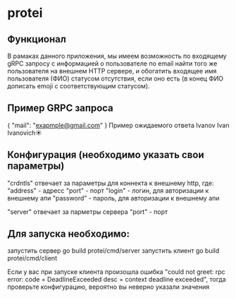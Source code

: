 # protei

## Функционал
В рамаках данного приложения, мы имеем возможность по входящему gRPC запросу с
информацией о пользователе по email найти того же пользователя на внешнем HTTP
сервере, и обогатить входящее имя пользователя (ФИО) статусом отсутствия, если оно
есть (в конец ФИО дописать emoji с соответствующим статусом).

## Пример GRPC запроса
{
  "mail": "exapmple@gmail.com"
}
Пример ожидаемого ответа
Ivanov Ivan Ivanovich☀️

## Конфигурация (необходимо указать свои параметры)

"crdntls" отвечает за параметры для коннекта к внешнему http, где:
  "address" - адресс
  "port" - порт
  "login" - логин, для авторизации к внешнему апи
  "password" - пароль, для авторизации к внешнему апи

"server" отвечает за парметры сервера
  "port" - порт

## Для запуска необходимо:
  запустить сервер
  go build protei/cmd/server
  запустить клиент
  go build protei/cmd/client

  Если у вас при запуске клиента произошла ошибка "could not greet: rpc error: code = DeadlineExceeded desc = context deadline exceeded",
  тогда проверьте конфигурацию, вероятно вы неверно указали значения
